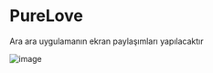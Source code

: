 # PureLove
Ara ara uygulamanın ekran paylaşımları yapılacaktır

![image](https://github.com/user-attachments/assets/e1a3a66b-3e18-45da-9cf5-8607c03ef4c5)

